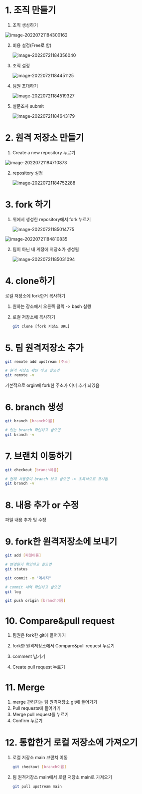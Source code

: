 # 1. 조직 만들기

1. 조직 생성하기

![image-20220721184300162](md-images/image-20220721184300162.png)

2. 비용 설정(Free로 함)

   ![image-20220721184356040](md-images/image-20220721184356040.png)

3. 조직 설정

   ![image-20220721184451125](md-images/image-20220721184451125.png)

4. 팀원 초대하기

   ![image-20220721184519327](md-images/image-20220721184519327.png)



5. 설문조사 submit

   ![image-20220721184643179](md-images/image-20220721184643179.png)



# 2. 원격 저장소 만들기

1. Create a new repository 누르기

![image-20220721184710873](md-images/image-20220721184710873.png)

2. repository 설정

   ![image-20220721184752288](md-images/image-20220721184752288.png)



# 3. fork 하기

1. 위에서 생성한 repository에서 fork 누르기

   ![image-20220721185014775](md-images/image-20220721185014775.png)

![image-20220721184810835](md-images/image-20220721184810835.png)

2. 팀이 아닌 내 계정에 저장소가 생성됨

   ![image-20220721185031094](md-images/image-20220721185031094.png)

# 4. clone하기

로컬 저장소에 fork한거 복사하기

1. 원하는 장소에서 오른쪽 클릭 -> bash 실행

2. 로컬 저장소에 복사하기

   ```bash
   git clone [fork 저장소 URL]
   ```

   



# 5. 팀 원격저장소 추가

```bash
git remote add upstream [주소]

# 원격 저장소 확인 하고 싶으면
git remote -v
```

기본적으로 orgin에 fork한 주소가 이미 추가 되있음



# 6. branch 생성

```bash
git branch [branch이름]

# 있는 branch 확인하고 싶으면
git branch -v
```





# 7. 브랜치 이동하기

```bash
git checkout [branch이름]

# 현재 사용중이 branch 보고 싶으면 -> 초록색으로 표시됨
git branch -v
```



# 8. 내용 추가 or 수정

파일 내용 추가 및 수정



# 9. fork한 원격저장소에 보내기

```bash
git add [파일이름]

# 변경된거 확인하고 싶으면
git status

git commit -m "메시지"

# commit 내역 확인하고 싶으면
git log

git push origin [branch이름]
```



# 10. Compare&pull request

1. 팀원은 fork한 git에 들어가기
2. fork한 원격저장소에서 Compare&pull request 누르기

2. comment 남기기
3. Create pull request 누르기



# 11. Merge

1. merge 관리자는 팀 원격저장소 git에 들어가기
2. Pull requests에 들어가기
3.  Merge pull request를 누르기
4. Confirm 누르기



# 12. 통합한거 로컬 저장소에 가져오기

1. 로컬 저장소 main 브랜치 이동

   ```bash
   git checkout [branch이름]
   ```

2. 팀 원격저장소 main에서 로컬 저장소 main로 가져오기 

   ```bash
   git pull upstream main
   ```

   